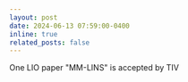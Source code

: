 ```yaml
---
layout: post
date: 2024-06-13 07:59:00-0400
inline: true
related_posts: false
---
```


One LIO paper "MM-LINS" is accepted by TIV
